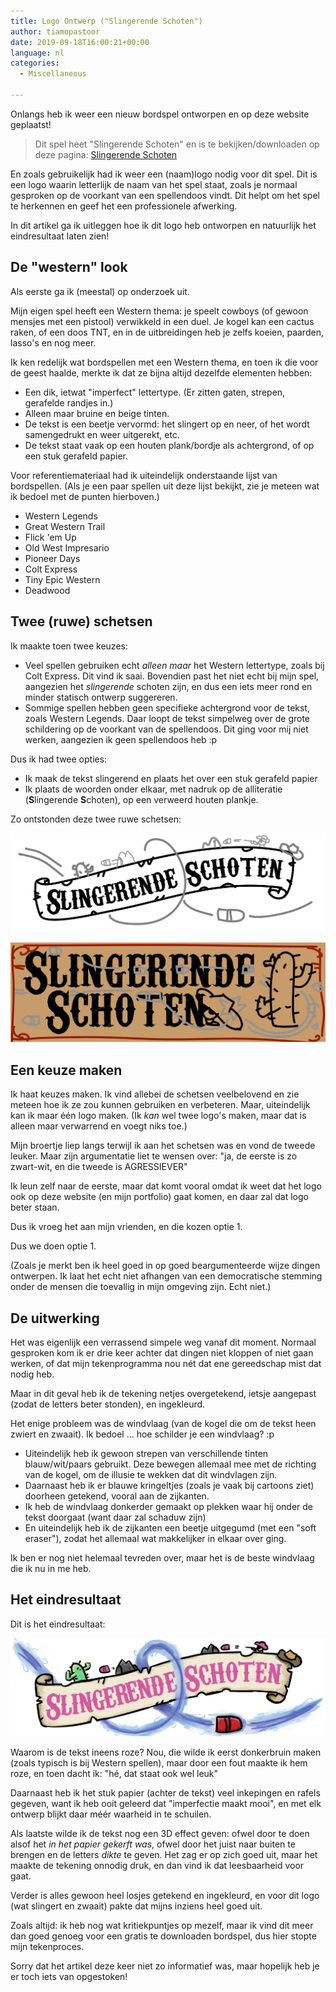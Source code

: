 ```yaml
---
title: Logo Ontwerp ("Slingerende Schoten")
author: tiamopastoor
date: 2019-09-18T16:00:21+00:00
language: nl
categories:
  - Miscellaneous

---
```

Onlangs heb ik weer een nieuw bordspel ontworpen en op deze website geplaatst!

> Dit spel heet "Slingerende Schoten" en is te bekijken/downloaden op deze pagina: [Slingerende Schoten](https://pandaqi.com/swerving-shots/)

En zoals gebruikelijk had ik weer een (naam)logo nodig voor dit spel. Dit is een logo waarin letterlijk de naam van het spel staat, zoals je normaal gesproken op de voorkant van een spellendoos vindt. Dit helpt om het spel te herkennen en geef het een professionele afwerking.

In dit artikel ga ik uitleggen hoe ik dit logo heb ontworpen en natuurlijk het eindresultaat laten zien!


## De "western" look

Als eerste ga ik (meestal) op onderzoek uit.

Mijn eigen spel heeft een Western thema: je speelt cowboys (of gewoon mensjes met een pistool) verwikkeld in een duel. Je kogel kan een cactus raken, of een doos TNT, en in de uitbreidingen heb je zelfs koeien, paarden, lasso's en nog meer.

Ik ken redelijk wat bordspellen met een Western thema, en toen ik die voor de geest haalde, merkte ik dat ze bijna altijd dezelfde elementen hebben:

  * Een dik, ietwat "imperfect" lettertype. (Er zitten gaten, strepen, gerafelde randjes in.)
  * Alleen maar bruine en beige tinten.
  * De tekst is een beetje vervormd: het slingert op en neer, of het wordt samengedrukt en weer uitgerekt, etc.
  * De tekst staat vaak op een houten plank/bordje als achtergrond, of op een stuk gerafeld papier.

Voor referentiemateriaal had ik uiteindelijk onderstaande lijst van bordspellen. (Als je een paar spellen uit deze lijst bekijkt, zie je meteen wat ik bedoel met de punten hierboven.)

  * Western Legends
  * Great Western Trail
  * Flick 'em Up
  * Old West Impresario
  * Pioneer Days
  * Colt Express
  * Tiny Epic Western
  * Deadwood

## Twee (ruwe) schetsen

Ik maakte toen twee keuzes:

  * Veel spellen gebruiken echt _alleen maar_ het Western lettertype, zoals bij Colt Express. Dit vind ik saai. Bovendien past het niet echt bij mijn spel, aangezien het _slingerende_ schoten zijn, en dus een iets meer rond en minder statisch ontwerp suggereren.
  * Sommige spellen hebben geen specifieke achtergrond voor de tekst, zoals Western Legends. Daar loopt de tekst simpelweg over de grote schildering op de voorkant van de spellendoos. Dit ging voor mij niet werken, aangezien ik geen spellendoos heb :p

Dus ik had twee opties:

  * Ik maak de tekst slingerend en plaats het over een stuk gerafeld papier
  * Ik plaats de woorden onder elkaar, met nadruk op de alliteratie (**S**lingerende **S**choten), op een verweerd houten plankje.

Zo ontstonden deze twee ruwe schetsen:

![Idee 1. Mocht het niet duidelijk zijn: die twee bulten bovenop stellen "grotten" voor. In het spel kan je kogel door een grot vliegen, waardoor hij bij de andere grottegel op het veld weer bovenkomt.](naamlogo_idee_1.webp)

![Idee 2. Hier probeer ik die slingerende route van de kogel helemaal door de letters te weven. De grijze kleur hier is slecht gekozen, maar ik had geen zin om de schets aan te passen. Ik twijfel hier vooral over of het nog leesbaar blijft.](naamlogo_idee_2.webp)

## Een keuze maken

Ik haat keuzes maken. Ik vind allebei de schetsen veelbelovend en zie meteen hoe ik ze zou kunnen gebruiken en verbeteren. Maar, uiteindelijk kan ik maar één logo maken. (Ik _kan_ wel twee logo's maken, maar dat is alleen maar verwarrend en voegt niks toe.)

Mijn broertje liep langs terwijl ik aan het schetsen was en vond de tweede leuker. Maar zijn argumentatie liet te wensen over: "ja, de eerste is zo zwart-wit, en die tweede is AGRESSIEVER"

Ik leun zelf naar de eerste, maar dat komt vooral omdat ik weet dat het logo ook op deze website (en mijn portfolio) gaat komen, en daar zal dat logo beter staan.

Dus ik vroeg het aan mijn vrienden, en die kozen optie 1.

Dus we doen optie 1.

(Zoals je merkt ben ik heel goed in op goed beargumenteerde wijze dingen ontwerpen. Ik laat het echt niet afhangen van een democratische stemming onder de mensen die toevallig in mijn omgeving zijn. Echt niet.)

## De uitwerking

Het was eigenlijk een verrassend simpele weg vanaf dit moment. Normaal gesproken kom ik er drie keer achter dat dingen niet kloppen of niet gaan werken, of dat mijn tekenprogramma nou nét dat ene gereedschap mist dat nodig heb.

Maar in dit geval heb ik de tekening netjes overgetekend, ietsje aangepast (zodat de letters beter stonden), en ingekleurd.

Het enige probleem was de windvlaag (van de kogel die om de tekst heen zwiert en zwaait). Ik bedoel ... hoe schilder je een windvlaag? :p

  * Uiteindelijk heb ik gewoon strepen van verschillende tinten blauw/wit/paars gebruikt. Deze bewegen allemaal mee met de richting van de kogel, om de illusie te wekken dat dit windvlagen zijn.
  * Daarnaast heb ik er blauwe kringeltjes (zoals je vaak bij cartoons ziet) doorheen getekend, vooral aan de zijkanten.
  * Ik heb de windvlaag donkerder gemaakt op plekken waar hij onder de tekst doorgaat (want daar zal schaduw zijn)
  * En uiteindelijk heb ik de zijkanten een beetje uitgegumd (met een "soft eraser"), zodat het allemaal wat makkelijker in elkaar over ging.

Ik ben er nog niet helemaal tevreden over, maar het is de beste windvlaag die ik nu in me heb.

## Het eindresultaat

Dit is het eindresultaat:

![](slingerende_schoten_naamlogo.webp)

Waarom is de tekst ineens roze? Nou, die wilde ik eerst donkerbruin maken (zoals typisch is bij Western spellen), maar door een fout maakte ik hem roze, en toen dacht ik: "hé, dat staat ook wel leuk"

Daarnaast heb ik het stuk papier (achter de tekst) veel inkepingen en rafels gegeven, want ik heb ooit geleerd dat "imperfectie maakt mooi", en met elk ontwerp blijkt daar méér waarheid in te schuilen.

Als laatste wilde ik de tekst nog een 3D effect geven: ofwel door te doen alsof het _in het papier_ _gekerft was_, ofwel door het juist naar buiten te brengen en de letters _dikte_ te geven. Het zag er op zich goed uit, maar het maakte de tekening onnodig druk, en dan vind ik dat leesbaarheid voor gaat.

Verder is alles gewoon heel losjes getekend en ingekleurd, en voor dit logo (wat slingert en zwaait) pakte dat mijns inziens heel goed uit.

Zoals altijd: ik heb nog wat kritiekpuntjes op mezelf, maar ik vind dit meer dan goed genoeg voor een gratis te downloaden bordspel, dus hier stopte mijn tekenproces.

Sorry dat het artikel deze keer niet zo informatief was, maar hopelijk heb je er toch iets van opgestoken!